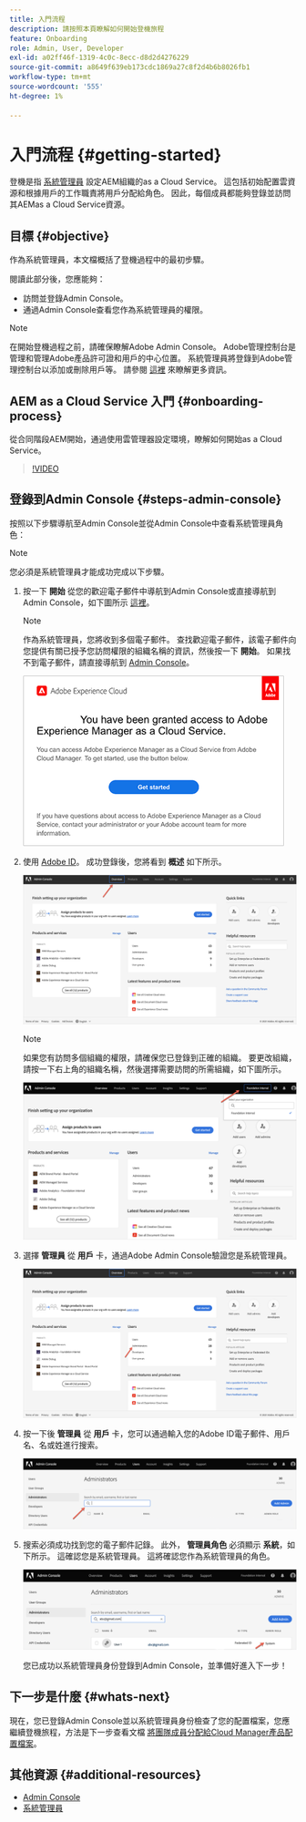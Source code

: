 ```yaml
---
title: 入門流程
description: 請按照本頁瞭解如何開始登機旅程
feature: Onboarding
role: Admin, User, Developer
exl-id: a02ff46f-1319-4c0c-8ecc-d8d2d4276229
source-git-commit: a8649f639eb173cdc1869a27c8f2d4b6b8026fb1
workflow-type: tm+mt
source-wordcount: '555'
ht-degree: 1%

---
```


# 入門流程 {#getting-started}

登機是指 [系統管理員](https://experienceleague.adobe.com/docs/experience-manager-cloud-service/onboarding/onboarding-concepts/system-administrator.html?lang=en) 設定AEM組織的as a Cloud Service。 這包括初始配置雲資源和根據用戶的工作職責將用戶分配給角色。 因此，每個成員都能夠登錄並訪問其AEMas a Cloud Service資源。

## 目標 {#objective}

作為系統管理員，本文檔概括了登機過程中的最初步驟。

閱讀此部分後，您應能夠：

* 訪問並登錄Admin Console。
* 通過Admin Console查看您作為系統管理員的權限。

>[!NOTE]
>在開始登機過程之前，請確保瞭解Adobe Admin Console。 Adobe管理控制台是管理和管理Adobe產品許可證和用戶的中心位置。 系統管理員將登錄到Adobe管理控制台以添加或刪除用戶等。 請參閱 [這裡](https://experienceleague.adobe.com/docs/experience-manager-cloud-service/onboarding/onboarding-concepts/admin-console.html?lang=en) 來瞭解更多資訊。

## AEM as a Cloud Service 入門 {#onboarding-process}

從合同階段AEM開始，通過使用雲管理器設定環境，瞭解如何開始as a Cloud Service。

>[!VIDEO](https://video.tv.adobe.com/v/336959/?quality=12&learn=on)

## 登錄到Admin Console {#steps-admin-console}

按照以下步驟導航至Admin Console並從Admin Console中查看系統管理員角色：

>[!NOTE]
>您必須是系統管理員才能成功完成以下步驟。

1. 按一下 **開始** 從您的歡迎電子郵件中導航到Admin Console或直接導航到Admin Console，如下圖所示 [這裡](https://adminconsole.adobe.com)。

   >[!NOTE]
   >作為系統管理員，您將收到多個電子郵件。 查找歡迎電子郵件，該電子郵件向您提供有關已授予您訪問權限的組織名稱的資訊，然後按一下 **開始**。 如果找不到電子郵件，請直接導航到 [Admin Console](https://adminconsole.adobe.com/)。

   ![](/help/journey-onboarding/assets/get-started-email.png)

1. 使用 [Adobe ID](https://experienceleague.adobe.com/docs/experience-manager-cloud-service/onboarding/onboarding-concepts/adobe-id.html?lang=en)。 成功登錄後，您將看到 **概述** 如下所示。

   ![](/help/journey-onboarding/assets/get-started1.png)

   >[!NOTE]
   >如果您有訪問多個組織的權限，請確保您已登錄到正確的組織。 要更改組織，請按一下右上角的組織名稱，然後選擇需要訪問的所需組織，如下圖所示。

   ![](/help/journey-onboarding/assets/admin-console-orgswitch.png)

1. 選擇 **管理員** 從 **用戶** 卡，通過Adobe Admin Console驗證您是系統管理員。

   ![](/help/journey-onboarding/assets/get-started2.png)

1. 按一下後 **管理員** 從 **用戶** 卡，您可以通過輸入您的Adobe ID電子郵件、用戶名、名或姓進行搜索。

   ![](/help/journey-onboarding/assets/get-started3.png)

1. 搜索必須成功找到您的電子郵件記錄。 此外， **管理員角色** 必須顯示 **系統**，如下所示。 這確認您是系統管理員。 這將確認您作為系統管理員的角色。

   ![](/help/journey-onboarding/assets/get-started4.png)

   您已成功以系統管理員身份登錄到Admin Console，並準備好進入下一步！

## 下一步是什麼 {#whats-next}

現在，您已登錄Admin Console並以系統管理員身份檢查了您的配置檔案，您應繼續登機旅程，方法是下一步查看文檔 [將團隊成員分配給Cloud Manager產品配置檔案](/help/journey-onboarding/sysadmin/assign-team-members-aem-cloud-service.md)。

## 其他資源 {#additional-resources}

* [Admin Console](/help/onboarding/learn-concepts/admin-console.md)
* [系統管理員](/help/onboarding/learn-concepts/system-administrator.md)
